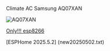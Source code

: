 Climate AC Samsung AQ07XAN

![AQ07XAN](https://user-images.githubusercontent.com/64173457/159790365-09974fe7-df24-4999-947b-34990eba39fb.jpg)

[Only!!! esp8266](only8266.txt)

[ESPHome 2025.5.2] (new20250502.txt)
